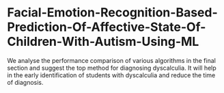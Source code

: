 # Facial-Emotion-Recognition-Based-Prediction-Of-Affective-State-Of-Children-With-Autism-Using-ML
We analyse the performance comparison of various algorithms in the final section and suggest the top method for diagnosing dyscalculia. It will help in the early identification of students with dyscalculia and reduce the time of diagnosis.
